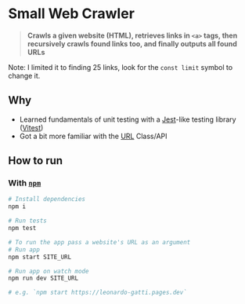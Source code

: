 # Small Web Crawler

> **Crawls a given website (HTML), retrieves links in `<a>` tags,
> then recursively crawls found links too, and finally outputs all found URLs**

Note: I limited it to finding 25 links, look for the `const limit` symbol to change it.

## Why

- Learned fundamentals of unit testing with a [Jest](https://jestjs.io/)-like testing library ([Vitest](https://vitest.dev/))
- Got a bit more familiar with the [URL](https://developer.mozilla.org/en-US/docs/Web/API/URL) Class/API

## How to run

### With [`npm`](https://docs.npmjs.com/about-npm)

```bash
# Install dependencies
npm i

# Run tests
npm test

# To run the app pass a website's URL as an argument
# Run app
npm start SITE_URL

# Run app on watch mode
npm run dev SITE_URL

# e.g. `npm start https://leonardo-gatti.pages.dev`
```
